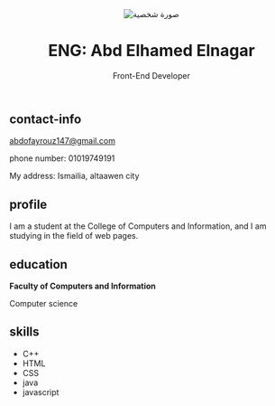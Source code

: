 <!DOCTYPE html>
<html>
<head>
    <meta charset="UTF-8">
    <meta name="viewport" content="width=device-width, initial-scale=1.0">
    <title>CV</title>
    <link rel="stylesheet" href="styles.css">
</head>
<body>
    <div class="container">
        <header>
            <img id="1" src="https://assets.onecompiler.app/42vce4c66/42wp7gcjw/IMG_20231630_201432_814.jpg" alt="صورة شخصية">
            <h1>ENG: Abd Elhamed Elnagar</h1>
            <p>Front-End Developer</p>
        </header>
        <div class="contact-info">
            <h2>contact-info</h2>
            <p><a href="mailto:abdofayrouz147@gmail.com" target="_blank">abdofayrouz147@gmail.com</a></p>
            <p>phone number: 01019749191</p>
            <p>My address: Ismailia, altaawen city</p>
        </div>
        <div class="profile">
            <h2>profile</h2>
            <p>I am a student at the College of Computers and Information, and I am studying in the field of web pages.</p>
        </div>
        <div class="education">
            <h2>education</h2>
            <div class="degree">
                <p><b>Faculty of Computers and Information</b></p>
                <p>Computer science</p>
            </div>
        </div>
        <div class="skills">
            <h2>skills</h2>
            <ul>
                <li>C++</li>
                <li>HTML</li>
                <li>CSS</li>
                <li>java</li>
                <li>javascript</li>
            </ul>
        </div>
    </div>
</body>
</html>
